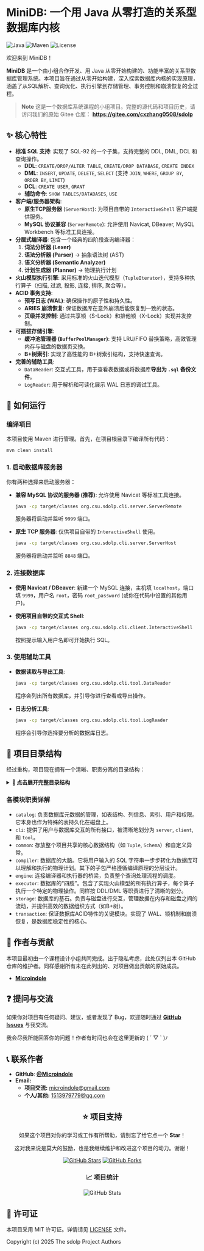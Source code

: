 
# MiniDB: 一个用 Java 从零打造的关系型数据库内核

![Java](https://img.shields.io/badge/Java-17+-orange.svg)
![Maven](https://img.shields.io/badge/Maven-3.5+-blue.svg)
![License](https://img.shields.io/badge/License-MIT-green.svg)

欢迎来到 MiniDB！

**MiniDB** 是一个由小组合作开发、用 Java 从零开始构建的、功能丰富的关系型数据库管理系统。本项目旨在通过从零开始构建，深入探索数据库内核的实现原理，涵盖了从SQL解析、查询优化、执行引擎到存储管理、事务控制和崩溃恢复的全过程。

> **Note**
> 这是一个数据库系统课程的小组项目。完整的源代码和项目历史，请访问我们的原始 Gitee 仓库：
> **https://gitee.com/cxzhang0508/sdolp**



## ✨ 核心特性

- **标准 SQL 支持**: 实现了 SQL-92 的一个子集，支持完整的 DDL, DML, DCL 和查询操作。
  - **DDL**: `CREATE/DROP/ALTER TABLE`, `CREATE/DROP DATABASE`, `CREATE INDEX`
  - **DML**: `INSERT`, `UPDATE`, `DELETE`, `SELECT` (支持 `JOIN`, `WHERE`, `GROUP BY`, `ORDER BY`, `LIMIT`)
  - **DCL**: `CREATE USER`, `GRANT`
  - **辅助命令**: `SHOW TABLES/DATABASES`, `USE`
- **客户端/服务器架构**:
  - **原生TCP服务器** (`ServerHost`): 为项目自带的 `InteractiveShell` 客户端提供服务。
  - **MySQL 协议兼容** (`ServerRemote`): 允许使用 Navicat, DBeaver, MySQL Workbench 等标准工具连接。
- **分层式编译器**: 包含一个经典的四阶段查询编译器：
  1.  **词法分析器 (Lexer)**
  2.  **语法分析器 (Parser)** -> 抽象语法树 (AST)
  3.  **语义分析器 (Semantic Analyzer)**
  4.  **计划生成器 (Planner)** -> 物理执行计划
- **火山模型执行引擎**: 采用标准的火山迭代模型（`TupleIterator`），支持多种执行算子（扫描, 过滤, 投影, 连接, 排序, 聚合等）。
- **ACID 事务支持**:
  - **预写日志 (WAL)**: 确保操作的原子性和持久性。
  - **ARIES 崩溃恢复**: 保证数据库在意外崩溃后能恢复到一致的状态。
  - **页级并发控制**: 通过共享锁（S-Lock）和排他锁（X-Lock）实现并发控制。
- **可插拔存储引擎**:
  - **缓冲池管理器 (`BufferPoolManager`)**: 支持 LRU/FIFO 替换策略，高效管理内存与磁盘的数据页交换。
  - **B+树索引**: 实现了高性能的 B+树索引结构，支持快速查询。
- **完善的辅助工具**:
  - `DataReader`: 交互式工具，用于查看表数据或将数据库**导出为 `.sql` 备份文件**。
  - `LogReader`: 用于解析和可读化展示 WAL 日志的调试工具。



## 🚀 如何运行

### 编译项目

本项目使用 Maven 进行管理。首先，在项目根目录下编译所有代码：

```bash
mvn clean install
```

### 1\. 启动数据库服务器

你有两种选择来启动服务器：

* **兼容 MySQL 协议的服务器 (推荐)**:
  允许使用 Navicat 等标准工具连接。

  ```bash
  java -cp target/classes org.csu.sdolp.cli.server.ServerRemote
  ```

  服务器将启动并监听 `9999` 端口。

* **原生 TCP 服务器**:
  仅供项目自带的 `InteractiveShell` 使用。

  ```bash
  java -cp target/classes org.csu.sdolp.cli.server.ServerHost
  ```

  服务器将启动并监听 `8848` 端口。

### 2\. 连接数据库

* **使用 Navicat / DBeaver**:
  新建一个 MySQL 连接，主机填 `localhost`，端口填 `9999`，用户名 `root`，密码 `root_password` (或你在代码中设置的其他用户)。

* **使用项目自带的交互式 Shell**:

  ```bash
  java -cp target/classes org.csu.sdolp.cli.client.InteractiveShell
  ```

  按照提示输入用户名即可开始执行 SQL。

### 3\. 使用辅助工具

* **数据读取与导出工具**:

  ```bash
  java -cp target/classes org.csu.sdolp.cli.tool.DataReader
  ```

  程序会列出所有数据库，并引导你进行查看或导出操作。

* **日志分析工具**:

  ```bash
  java -cp target/classes org.csu.sdolp.cli.tool.LogReader
  ```

  程序会引导你选择要分析的数据库日志。



## 📁 项目目录结构

经过重构，项目现在拥有一个清晰、职责分离的目录结构：

<details>
<summary><strong>📁 点击展开完整目录结构</strong></summary>

```
src/main/java/org/csu/sdolp/
├── catalog/            # 元数据管理模块 (系统目录)
├── cli/                # 命令行接口 (CLI)
│   ├── client/         # 客户端程序
│   ├── server/         # 服务端程序
│   └── tool/           # 辅助开发工具
├── common/             # 通用模块
│   ├── exception/      # 自定义异常
│   └── model/          #核心数据模型 (Tuple, Schema, Value等)
├── compiler/           # SQL 编译器
│   ├── lexer/          # 词法分析器
│   ├── parser/         # 语法分析器
│   │   └── ast/        #   -> 抽象语法树节点 (按DDL/DML/DCL等分类)
│   ├── planner/        # 计划生成器
│   │   └── plan/       #   -> 执行计划节点 (按DDL/DML/Query等分类)
│   └── semantic/       # 语义分析器
├── engine/             # 执行引擎核心
├── executor/           # 执行器 (算子)
│   ├── ddl/            # DDL 操作执行器
│   ├── dml/            # DML 操作执行器
│   ├── dcl/            # DCL 操作执行器
│   ├── show/           # SHOW 命令执行器
│   └── expressions/    # WHERE/ON 子句的谓词表达式
├── storage/            # 存储引擎
│   ├── buffer/         # 缓冲池管理器
│   ├── disk/           # 磁盘管理器
│   ├── index/          # B+树索引实现
│   └── page/           # 页面布局管理
└── transaction/        # 事务与恢复
    ├── log/            # 日志管理器
    └── ...             # 锁管理器, 恢复管理器等
```

</details>



### 各模块职责详解

* `catalog`:
  负责数据库元数据的管理，如表结构、列信息、索引、用户和权限。它本身也作为特殊的表持久化在磁盘上。
* `cli`:
  提供了用户与数据库交互的所有接口，被清晰地划分为 `server`, `client`, 和 `tool`。
* `common`:
  存放整个项目共享的核心数据结构（如 `Tuple`, `Schema`）和自定义异常。
* `compiler`:
  数据库的大脑。它将用户输入的 SQL 字符串一步步转化为数据库可以理解和执行的物理计划。其下的子包严格遵循编译原理的分层设计。
* `engine`:
  连接编译器和执行器的桥梁，负责整个查询处理流程的调度。
* `executor`:
  数据库的“四肢”。包含了实现火山模型的所有执行算子，每个算子执行一个特定的物理操作。同样按 DDL/DML 等职责进行了清晰的划分。
* `storage`:
  数据库的基石。负责与磁盘进行交互，管理数据在内存和磁盘之间的流动，并提供高效的数据组织方式（如B+树）。
* `transaction`:
  保证数据库ACID特性的关键模块。实现了 WAL、锁机制和崩溃恢复，是数据库稳定性的核心。



## 👥 作者与贡献

本项目最初由一个课程设计小组共同完成。出于隐私考虑，此处仅列出本 GitHub 仓库的维护者。同样感谢所有未在此列出的、对项目做出贡献的原始成员。

- **[Microindole](https://github.com/Microindole)**



## ❓ 提问与交流

如果你对项目有任何疑问、建议，或者发现了 Bug，欢迎随时通过 **[GitHub Issues](https://github.com/Microindole/sdolp/issues)** 与我交流。

我会尽我所能回答你的问题！作者有时间也会在这里更新的 ( ´ ▽ ` )ﾉ



## 📞 联系作者

- **GitHub**: **[@Microindole](https://github.com/Microindole/sdolp)**
- **Email:**
  - **项目交流:**  microindole@gmail.com
  - **个人/其他:**  1513979779@qq.com

<div align="center">


## ⭐ 项目支持

如果这个项目对你的学习或工作有所帮助，请别忘了给它点一个 **Star**！

这对我来说是莫大的鼓励，也是我继续维护和改进这个项目的动力。谢谢！

[![GitHub Stars](https://img.shields.io/github/stars/Microindole/sdolp?style=flat-square&logo=github)](https://github.com/Microindole/sdolp)
[![GitHub Forks](https://img.shields.io/github/forks/Microindole/sdolp?style=flat-square&logo=github)](https://github.com/Microindole/sdolp)

### 📈 项目统计

<div align="center">

![GitHub Stats](https://github-readme-stats.vercel.app/api?username=Microindole&show_icons=true&theme=radical&hide_border=true&count_private=true)

</div>

</div>



## 📄 许可证

本项目采用 MIT 许可证。详情请见 [LICENSE](LICENSE) 文件。

Copyright (c) 2025 The sdolp Project Authors




